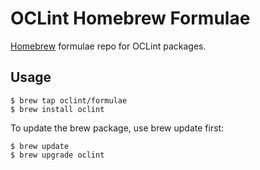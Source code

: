 # OCLint Homebrew Formulae

[Homebrew][] formulae repo for OCLint packages.

[homebrew]: http://brew.sh/

## Usage

```console
$ brew tap oclint/formulae
$ brew install oclint
```

To update the brew package, use brew update first:

```console
$ brew update
$ brew upgrade oclint
```
